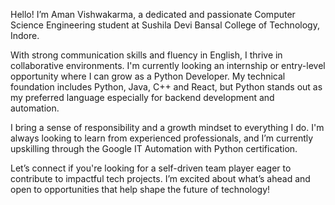 Hello! I’m Aman Vishwakarma, a dedicated and passionate Computer Science Engineering student at Sushila Devi Bansal College of Technology, Indore.

With strong communication skills and fluency in English, I thrive in collaborative environments. I'm currently looking an internship or entry-level opportunity where I can grow as a Python Developer. My technical foundation includes Python, Java, C++ and React, but Python stands out as my preferred language especially for backend development and automation.

I bring a sense of responsibility and a growth mindset to everything I do. I'm always looking to learn from experienced professionals, and I’m currently upskilling through the Google IT Automation with Python certification.

Let’s connect if you're looking for a self-driven team player eager to contribute to impactful tech projects. I’m excited about what’s ahead and open to opportunities that help shape the future of technology!

